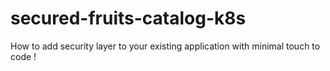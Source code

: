 # secured-fruits-catalog-k8s
How to add security layer to your existing application with minimal touch to code !
